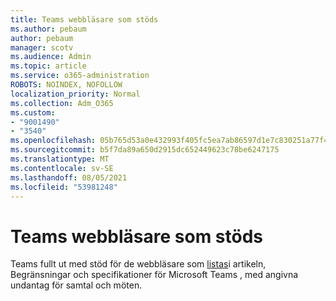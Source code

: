 ```yaml
---
title: Teams webbläsare som stöds
ms.author: pebaum
author: pebaum
manager: scotv
ms.audience: Admin
ms.topic: article
ms.service: o365-administration
ROBOTS: NOINDEX, NOFOLLOW
localization_priority: Normal
ms.collection: Adm_O365
ms.custom:
- "9001490"
- "3540"
ms.openlocfilehash: 05b765d53a0e432993f405fc5ea7ab86597d1e7c830251a77f4167a536d2b7dc
ms.sourcegitcommit: b5f7da89a650d2915dc652449623c78be6247175
ms.translationtype: MT
ms.contentlocale: sv-SE
ms.lasthandoff: 08/05/2021
ms.locfileid: "53981248"
---
```

# <a name="teams-supported-web-browsers"></a>Teams webbläsare som stöds

Teams fullt ut med stöd för de webbläsare som [listas](https://docs.microsoft.com/microsoftteams/limits-specifications-teams#browsers)i artikeln, Begränsningar och specifikationer för Microsoft Teams , med angivna undantag för samtal och möten.